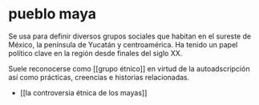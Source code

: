 # pueblo maya
Se usa para definir diversos grupos sociales que habitan en el sureste de México, la península de Yucatán y centroamérica. Ha tenido un papel político clave en la región desde finales del siglo XX.

Suele reconocerse como [[grupo étnico]] en virtud de la autoadscripción así como prácticas, creencias e historias relacionadas.

- [[la controversia étnica de los mayas]]